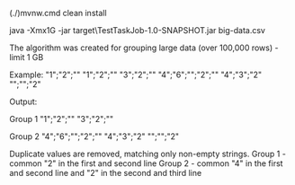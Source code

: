 (./)mvnw.cmd clean install

java -Xmx1G -jar target\TestTaskJob-1.0-SNAPSHOT.jar big-data.csv

The algorithm was created for grouping large data (over 100,000 rows) - limit 1 GB

Example:
"1";"2";""
"1";"2";""
"3";"2";""
"4";"6";"";"2";""
"4";"3";"2"
"";"";"2"

Output:

Group 1
"1";"2";""
"3";"2";""

Group 2
"4";"6";"";"2";""
"4";"3";"2"
"";"";"2"

Duplicate values are removed, matching only non-empty strings.
Group 1 - common "2" in the first and second line
Group 2 - common "4" in the first and second line and "2" in the second and third line
